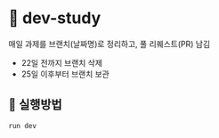 # 📑 dev-study
매일 과제를 브랜치(날짜명)로 정리하고, 풀 리퀘스트(PR) 남김
- 22일 전까지 브랜치 삭제
- 25일 이후부터 브랜치 보관
## 📌 실행방법
```run dev```

